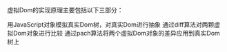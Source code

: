 虚拟Dom的实现原理主要包括以下三部分：

用JavaScript对象模拟真实Dom树，对真实Dom进行抽象
通过diff算法对两颗虚拟Dom对象进行比较
通过pach算法将两个虚拟Dom对象的差异应用到真实Dom树上